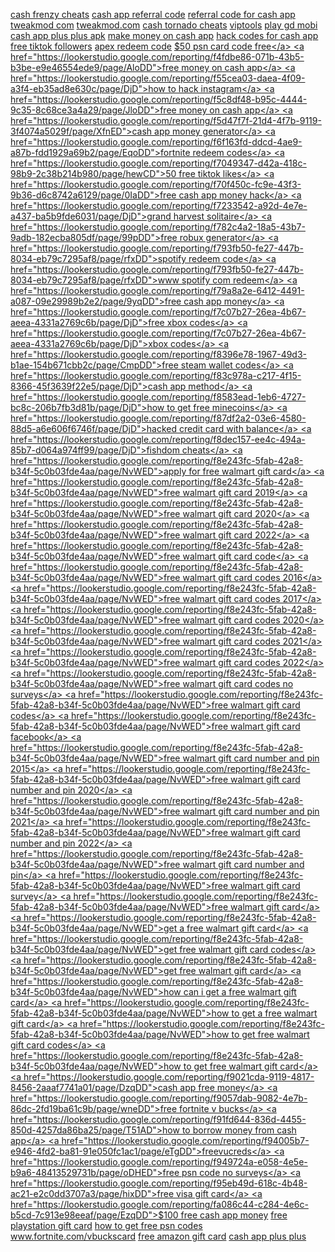 <a href="https://lookerstudio.google.com/reporting/f287bc6b-9f52-4119-9c6d-58039caffd31/page/DjD">cash frenzy cheats</a>
<a href="https://lookerstudio.google.com/reporting/f31852af-41d8-4297-b12f-97d803ddd5a9/page/DjD">cash app referral code</a>
<a href="https://lookerstudio.google.com/reporting/f31852af-41d8-4297-b12f-97d803ddd5a9/page/DjD">referral code for cash app</a>
<a href="https://lookerstudio.google.com/reporting/f33291a2-a369-41c5-bd8b-76d5704408ae/page/apwAD">tweakmod com</a>
<a href="https://lookerstudio.google.com/reporting/f33291a2-a369-41c5-bd8b-76d5704408ae/page/apwAD">tweakmod.com</a>
<a href="https://lookerstudio.google.com/reporting/f354ec3f-44e9-42e4-9a44-41e8f01b5a03/page/JNgDD">cash tornado cheats</a>
<a href="https://lookerstudio.google.com/reporting/f35d1277-bcbe-4e55-9ebe-bc378b49aa2f/page/OD2AD">viptools</a>
<a href="https://lookerstudio.google.com/reporting/f35f9ce2-e81b-46c9-b23b-7c3209cbebcd/page/LjD">play gd mobi</a>
<a href="https://lookerstudio.google.com/reporting/f3688468-0a0f-4ac7-abdf-f38f0317c519/page/p4fDD">cash app plus plus apk</a>
<a href="https://lookerstudio.google.com/reporting/f3d33d9b-0076-453b-b63c-7fb1ac80e8aa/page/MloDD">make money on cash app</a>
<a href="https://lookerstudio.google.com/reporting/f3e8c455-a48d-4806-a5e6-0d2ef5be35d7/page/botDD">hack codes for cash app</a>
<a href="https://lookerstudio.google.com/reporting/f4ac39e3-d0dc-4bb6-b0a5-629ca2b6a2a1/page/g4fDD">free tiktok followers</a>
<a href="https://lookerstudio.google.com/reporting/f4b0f1f3-6006-42ba-9de7-cd503211f3e9/page/DjD">apex redeem code</a>
<a href="https://lookerstudio.google.com/reporting/f4dfca6f-72f5-43c1-8930-2747e7fc7832/page/jGHED">$50 psn card code free</a>
<a href="https://lookerstudio.google.com/reporting/f4fdbe86-071b-43b5-b3be-e9e46554ede9/page/AloDD">free money on cash app</a>
<a href="https://lookerstudio.google.com/reporting/f55cea03-daea-4f09-a3f4-eb35ad8e630c/page/DjD">how to hack instagram</a>
<a href="https://lookerstudio.google.com/reporting/f5c8df48-b95c-4444-9c35-8c68ce3a4a29/page/JloDD">free money on cash app</a>
<a href="https://lookerstudio.google.com/reporting/f5d47f7f-21d4-4f7b-9119-3f4074a5029f/page/XfnED">cash app money generator</a>
<a href="https://lookerstudio.google.com/reporting/f6f163fd-ddcd-4ae9-a87b-fdd1929a69b2/page/EqoDD">fortnite redeem codes</a>
<a href="https://lookerstudio.google.com/reporting/f7049347-d42a-418c-98b9-2c38b214b980/page/hewCD">50 free tiktok likes</a>
<a href="https://lookerstudio.google.com/reporting/f70f450c-fc9e-43f3-9b36-d6c8742a6129/page/0IaDD">free cash app money hack</a>
<a href="https://lookerstudio.google.com/reporting/f7233542-a92d-4e7e-a437-ba5b9fde6031/page/DjD">grand harvest solitaire</a>
<a href="https://lookerstudio.google.com/reporting/f782c4a2-18a5-43b7-9adb-182ecba805df/page/99pDD">free robux generator</a>
<a href="https://lookerstudio.google.com/reporting/f793fb50-fe27-447b-8034-eb79c7295af8/page/rfxDD">spotify redeem code</a>
<a href="https://lookerstudio.google.com/reporting/f793fb50-fe27-447b-8034-eb79c7295af8/page/rfxDD">www spotify com redeem</a>
<a href="https://lookerstudio.google.com/reporting/f79a8a2e-6412-4491-a087-09e29989b2e2/page/9yqDD">free cash app money</a>
<a href="https://lookerstudio.google.com/reporting/f7c07b27-26ea-4b67-aeea-4331a2769c6b/page/DjD">free xbox codes</a>
<a href="https://lookerstudio.google.com/reporting/f7c07b27-26ea-4b67-aeea-4331a2769c6b/page/DjD">xbox codes</a>
<a href="https://lookerstudio.google.com/reporting/f8396e78-1967-49d3-b1ae-154b671cbb2c/page/CmpDD">free steam wallet codes</a>
<a href="https://lookerstudio.google.com/reporting/f83c978a-c217-4f15-8366-45f3639f22e5/page/DjD">cash app method</a>
<a href="https://lookerstudio.google.com/reporting/f8583ead-1eb6-4727-bc8c-206b7fb3d81b/page/DjD">how to get free minecoins</a>
<a href="https://lookerstudio.google.com/reporting/f87df2a2-03e6-4580-88d5-a6e606f6746f/page/DjD">hacked credit card with balance</a>
<a href="https://lookerstudio.google.com/reporting/f8dec157-ee4c-494a-85b7-d064a974ff99/page/DjD">fishdom cheats</a>
<a href="https://lookerstudio.google.com/reporting/f8e243fc-5fab-42a8-b34f-5c0b03fde4aa/page/NvWED">apply for free walmart gift card</a>
<a href="https://lookerstudio.google.com/reporting/f8e243fc-5fab-42a8-b34f-5c0b03fde4aa/page/NvWED">free walmart gift card 2019</a>
<a href="https://lookerstudio.google.com/reporting/f8e243fc-5fab-42a8-b34f-5c0b03fde4aa/page/NvWED">free walmart gift card 2020</a>
<a href="https://lookerstudio.google.com/reporting/f8e243fc-5fab-42a8-b34f-5c0b03fde4aa/page/NvWED">free walmart gift card 2022</a>
<a href="https://lookerstudio.google.com/reporting/f8e243fc-5fab-42a8-b34f-5c0b03fde4aa/page/NvWED">free walmart gift card code</a>
<a href="https://lookerstudio.google.com/reporting/f8e243fc-5fab-42a8-b34f-5c0b03fde4aa/page/NvWED">free walmart gift card codes 2016</a>
<a href="https://lookerstudio.google.com/reporting/f8e243fc-5fab-42a8-b34f-5c0b03fde4aa/page/NvWED">free walmart gift card codes 2017</a>
<a href="https://lookerstudio.google.com/reporting/f8e243fc-5fab-42a8-b34f-5c0b03fde4aa/page/NvWED">free walmart gift card codes 2020</a>
<a href="https://lookerstudio.google.com/reporting/f8e243fc-5fab-42a8-b34f-5c0b03fde4aa/page/NvWED">free walmart gift card codes 2021</a>
<a href="https://lookerstudio.google.com/reporting/f8e243fc-5fab-42a8-b34f-5c0b03fde4aa/page/NvWED">free walmart gift card codes 2022</a>
<a href="https://lookerstudio.google.com/reporting/f8e243fc-5fab-42a8-b34f-5c0b03fde4aa/page/NvWED">free walmart gift card codes no surveys</a>
<a href="https://lookerstudio.google.com/reporting/f8e243fc-5fab-42a8-b34f-5c0b03fde4aa/page/NvWED">free walmart gift card codes</a>
<a href="https://lookerstudio.google.com/reporting/f8e243fc-5fab-42a8-b34f-5c0b03fde4aa/page/NvWED">free walmart gift card facebook</a>
<a href="https://lookerstudio.google.com/reporting/f8e243fc-5fab-42a8-b34f-5c0b03fde4aa/page/NvWED">free walmart gift card number and pin 2015</a>
<a href="https://lookerstudio.google.com/reporting/f8e243fc-5fab-42a8-b34f-5c0b03fde4aa/page/NvWED">free walmart gift card number and pin 2020</a>
<a href="https://lookerstudio.google.com/reporting/f8e243fc-5fab-42a8-b34f-5c0b03fde4aa/page/NvWED">free walmart gift card number and pin 2021</a>
<a href="https://lookerstudio.google.com/reporting/f8e243fc-5fab-42a8-b34f-5c0b03fde4aa/page/NvWED">free walmart gift card number and pin 2022</a>
<a href="https://lookerstudio.google.com/reporting/f8e243fc-5fab-42a8-b34f-5c0b03fde4aa/page/NvWED">free walmart gift card number and pin</a>
<a href="https://lookerstudio.google.com/reporting/f8e243fc-5fab-42a8-b34f-5c0b03fde4aa/page/NvWED">free walmart gift card survey</a>
<a href="https://lookerstudio.google.com/reporting/f8e243fc-5fab-42a8-b34f-5c0b03fde4aa/page/NvWED">free walmart gift card</a>
<a href="https://lookerstudio.google.com/reporting/f8e243fc-5fab-42a8-b34f-5c0b03fde4aa/page/NvWED">get a free walmart gift card</a>
<a href="https://lookerstudio.google.com/reporting/f8e243fc-5fab-42a8-b34f-5c0b03fde4aa/page/NvWED">get free walmart gift card codes</a>
<a href="https://lookerstudio.google.com/reporting/f8e243fc-5fab-42a8-b34f-5c0b03fde4aa/page/NvWED">get free walmart gift card</a>
<a href="https://lookerstudio.google.com/reporting/f8e243fc-5fab-42a8-b34f-5c0b03fde4aa/page/NvWED">how can i get a free walmart gift card</a>
<a href="https://lookerstudio.google.com/reporting/f8e243fc-5fab-42a8-b34f-5c0b03fde4aa/page/NvWED">how to get a free walmart gift card</a>
<a href="https://lookerstudio.google.com/reporting/f8e243fc-5fab-42a8-b34f-5c0b03fde4aa/page/NvWED">how to get free walmart gift card codes</a>
<a href="https://lookerstudio.google.com/reporting/f8e243fc-5fab-42a8-b34f-5c0b03fde4aa/page/NvWED">how to get free walmart gift card</a>
<a href="https://lookerstudio.google.com/reporting/f9021cda-9119-4817-8456-2aaaf7741a01/page/DzqDD">cash app free money</a>
<a href="https://lookerstudio.google.com/reporting/f9057dab-9082-4e7b-86dc-2fd19ba61c9b/page/wneDD">free fortnite v bucks</a>
<a href="https://lookerstudio.google.com/reporting/f91fd644-836d-4455-850d-4257da86ba25/page/T51AD">how to borrow money from cash app</a>
<a href="https://lookerstudio.google.com/reporting/f94005b7-e946-4fd2-ba81-91e050fc1ac1/page/eTgDD">freevucreds</a>
<a href="https://lookerstudio.google.com/reporting/f949724a-e058-4e5e-b9a6-48413529731b/page/oDHED">free psn code no surveys</a>
<a href="https://lookerstudio.google.com/reporting/f95eb49d-618c-4b48-ac21-e2c0dd3707a3/page/hixDD">free visa gift card</a>
<a href="https://lookerstudio.google.com/reporting/fa086c44-c284-4e6c-b5cd-7c913e98eeaf/page/EzqDD">$100 free cash app money</a>
<a href="https://lookerstudio.google.com/reporting/fa37055d-d822-4842-bbd8-5b4d69387ce1/page/HIgDD">free playstation gift card</a>
<a href="https://lookerstudio.google.com/reporting/fa8a2cca-3051-412c-b0e0-edecd9e30b25/page/lGHED">how to get free psn codes</a>
<a href="https://lookerstudio.google.com/reporting/fa9596be-0665-4245-9fbd-c061336c9c65/page/DjD">www.fortnite.com/vbuckscard</a>
<a href="https://lookerstudio.google.com/reporting/fa9c9aa8-5e1b-448c-9fe5-f4f7311ba74e/page/tBqDD">free amazon gift card</a>
<a href="https://lookerstudio.google.com/reporting/faac10c0-75a0-4c9f-add6-5ae93173a903/page/DjD">cash app plus plus</a>
